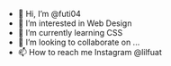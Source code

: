 - 👋 Hi, I’m @futi04
- 👀 I’m interested in Web Design
- 🌱 I’m currently learning CSS
- 💞️ I’m looking to collaborate on ...
- 📫 How to reach me Instagram @lilfuat

<!---
futi04/futi04 is a ✨ special ✨ repository because its `README.md` (this file) appears on your GitHub profile.
You can click the Preview link to take a look at your changes.
--->
